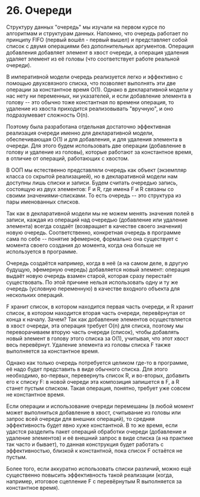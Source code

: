 # 26. Очереди
Структуру данных "очередь" мы изучали на первом курсе по алгоритмам и структурам данных. Напомню, что очередь работает по принципу FIFO (первый вошёл - первый вышел) и представляет собой список с двумя операциями без дополнительных аргументов. Операция добавления добавляет элемент в хвост очереди, а операция удаления удаляет элемент из её головы (что соответствует работе реальной очереди).

В императивной модели очередь реализуется легко и эффективно с помощью двухсвязного списка, что позволяет выполнять эти две операции за константное время O(1). Однако в декларативной модели у нас нету ни переменных, ни указателей, и если добавление элемента в голову -- это обычно тоже константная по времени операция, то удаление из хвоста приходится реализовывать "вручную", и оно подразумевает сложность O(n).

Поэтому была разработана отдельная достаточно эффективная реализация очереди именно для декларативной модели, обеспечивающая O(1) и для добавления, и для удаления элемента в очереди. Для этого будем использовать две операции (добавление в голову и удаление из головы), которые работают за константное время, в отличие от операций, работающих с хвостом.

В ООП мы естественно представляли очередь как объект (экземпляр класса со скрытой реализацией), но в декларативной модели нам доступны лишь списки и записи. Будем считать очередью запись, состоящую из двух элементов: F и R, где имена F и R связаны со своими значениями-списками. То есть очередь -- это структура из пары именованных списков.

Так как в декларативной модели мы не можем менять значения полей в записи, каждая из операций над очередью (добавление или удаление элемента) всегда создаёт (возвращает в качестве своего значения) новую очередь. Соответственно, конкретная очередь в программе сама по себе -- понятие эфемерное, формально она существует с момента своего создания до момента, когда она больше не используется в программе.

Очередь создаётся например, когда в неё (а на самом деле, в другую будущую, эфемерную очередь) добавляется новый элемент: операция выдаёт новую очередь взамен старой, которая сразу перестаёт существовать. По этой причине нельзя использовать одну и ту же очередь (условную переменную) в качестве входного объекта для нескольких операций.

F хранит список, в котором находится первая часть очереди, и R хранит список, в котором находится вторая часть очереди, перевёрнутая от конца к началу. Зачем? Так как добавление элементов осуществляется в хвост очереди, эта операция требует O(n) для списка, поэтому мы переворачиваем вторую часть очереди (список), чтобы добавлять новый элемент в голову этого списка за O(1), учитывая, что этот хвост весь перевёрнут. Удаление элемента из головы списка F также выполняется за константное время.

Однако как только очередь потребуется целиком где-то в программе, её надо будет представить в виде обычного списка. Для этого необходимо, во-первых, перевернуть список R, и во-вторых, добавить его к списку F: в новой очереди эта композиция запишется в F, а R станет пустым списком. Такая операция, понятно, требует уже совсем не константное время.

Если операции и использование очереди перемешаны (в любой момент может выполниться добавление в хвост, считывание из головы или запрос всей очереди для внешних операций), то средняя эффективность будет явно хуже константной. В то же время, если удастся разделить пакет операций обработки очереди (добавление и удаление элементов) и её внешний запрос в виде списка (а на практике так часто и бывает), то данная конструкция будет работать с эффективностью, близкой к константной, пока список F остаётся не пустым.

Более того, если аккуратно использовать списки различий, можно ещё существенно повысить эффективность такой реализации (когда, например, итоговое сцепление F с перевёрнутым R выполняется за константное время).